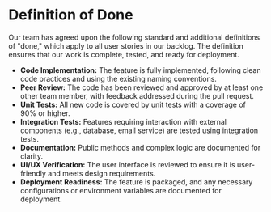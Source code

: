 # Definition of Done

Our team has agreed upon the following standard and additional definitions of "done," which apply to all user stories in our backlog. The definition ensures that our work is complete, tested, and ready for deployment.

- **Code Implementation:** The feature is fully implemented, following clean code practices and using the existing naming conventions.
- **Peer Review:** The code has been reviewed and approved by at least one other team member, with feedback addressed during the pull request.
- **Unit Tests:** All new code is covered by unit tests with a coverage of 90% or higher.
- **Integration Tests:** Features requiring interaction with external components (e.g., database, email service) are tested using integration tests.
- **Documentation:** Public methods and complex logic are documented for clarity.
- **UI/UX Verification:** The user interface is reviewed to ensure it is user-friendly and meets design requirements.
- **Deployment Readiness:** The feature is packaged, and any necessary configurations or environment variables are documented for deployment.